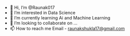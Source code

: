 - 👋 Hi, I’m @Raunak017
- 👀 I’m interested in Data Science
- 🌱 I’m currently learning Ai and Machine Learning
- 💞️ I’m looking to collaborate on ...
- 📫 How to reach me Email - raunakshukla17@gmail.com

<!---
Raunak017/Raunak017 is a ✨ special ✨ repository because its `README.md` (this file) appears on your GitHub profile.
You can click the Preview link to take a look at your changes.
--->
